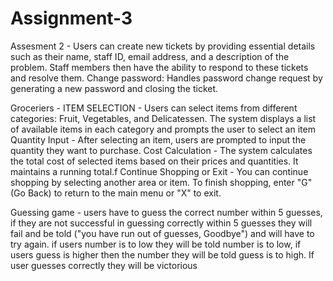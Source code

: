 # Assignment-3
Assesment 2 - Users can create new tickets by providing essential details such as their name, staff ID, email address, and a description of the problem. Staff members then have the ability to respond to these tickets and resolve them. Change password: Handles password change request by generating a new password and closing the ticket.

Groceriers - ITEM SELECTION - Users can select items from different categories: Fruit, Vegetables, and Delicatessen. The system displays a list of available items in each category and prompts the user to select an item
             Quantity Input - After selecting an item, users are prompted to input the quantity they want to purchase.
             Cost Calculation - The system calculates the total cost of selected items based on their prices and quantities. It maintains a running total.f
             Continue Shopping or Exit - You can continue shopping by selecting another area or item. 
             To finish shopping, enter "G" (Go Back) to return to the main menu or "X" to exit.

Guessing game - users have to guess the correct number within 5 guesses, if they are not successful in guessing correctly within 5 guesses they will fail and be told ("you have run out of guesses, Goodbye") and will have to try again.
if users number is to low they will be told number is to low, if users guess is higher then the number they will be told guess is to high. If user guesses correctly they will be victorious 
